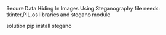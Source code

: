Secure Data Hiding In Images Using Steganography file needs:
tkinter,PIL,os libraries and stegano module

solution
pip install stegano
